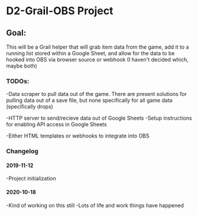 # D2-Grail-OBS Project

## Goal:
This will be a Grail helper that will grab item data from the game, add it to a running list stored within a Google Sheet, and allow for the data to be hooked into OBS via browser source or webhook (I haven't decided which, maybe both)

### TODOs:
-Data scraper to pull data out of the game.  There are present solutions for pulling data out of a save file, but none specifically for all game data (specifically drops)

-HTTP server to send/recieve data out of Google Sheets
  -Setup instructions for enabling API access in Google Sheets

-Either HTML templates or webhooks to integrate into OBS

### Changelog

#### 2019-11-12
-Project initialization

#### 2020-10-18
-Kind of working on this still
-Lots of life and work things have happened
